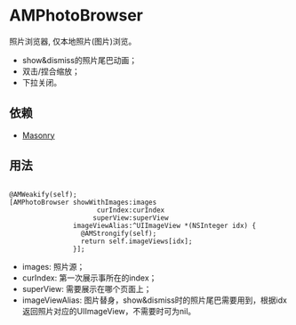 # AMPhotoBrowser

照片浏览器, 仅本地照片(图片)浏览。
- show&dismiss的照片尾巴动画；
- 双击/捏合缩放；
- 下拉关闭。

## 依赖

- [Masonry](https://github.com/SnapKit/Masonry)

## 用法

```obj-c

@AMWeakify(self);
[AMPhotoBrowser showWithImages:images
                      curIndex:curIndex
                     superView:superView
                imageViewAlias:^UIImageView *(NSInteger idx) {
                  @AMStrongify(self);
                  return self.imageViews[idx];
                }];

```

- images: 照片源；
- curIndex: 第一次展示事所在的index；
- superView: 需要展示在哪个页面上；
- imageViewAlias: 图片替身，show&dismiss时的照片尾巴需要用到，根据idx返回照片对应的UIImageView，不需要时可为nil。
